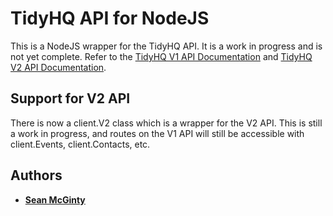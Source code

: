 # TidyHQ API for NodeJS

This is a NodeJS wrapper for the TidyHQ API. It is a work in progress and is not yet complete.
Refer to the [TidyHQ V1 API Documentation](https://dev.tidyhq.com/) and [TidyHQ V2 API Documentation](https://tidyhq.readme.io/).

## Support for V2 API

There is now a client.V2 class which is a wrapper for the V2 API. This is still a work in progress, and routes on the V1 API will still be accessible with client.Events, client.Contacts, etc.

## Authors

- [**Sean McGinty**](https://github.com/s3ansh33p)
